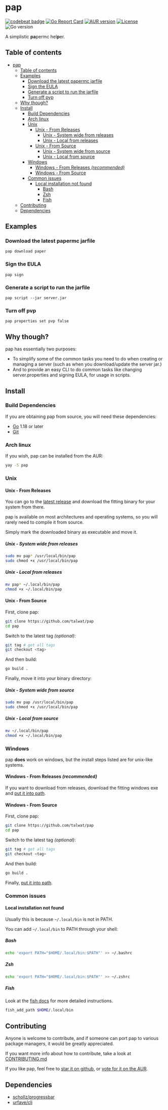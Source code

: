 # pap

[![codebeat badge](https://codebeat.co/badges/95ce3938-9084-418c-b8fe-8093f6292d28)](https://codebeat.co/projects/github-com-talwat-pap-main)
[![Go Report Card](https://goreportcard.com/badge/github.com/talwat/pap)](https://goreportcard.com/report/github.com/talwat/pap)
[![AUR version](https://img.shields.io/aur/version/pap)](https://aur.archlinux.org/packages/pap)
[![License](https://img.shields.io/github/license/talwat/pap)](https://github.com/talwat/pap/blob/main/LICENSE)
![Go version](https://img.shields.io/github/go-mod/go-version/talwat/pap)

A simplistic **pa**permc hel**p**er.

## Table of contents

- [pap](#pap)
  - [Table of contents](#table-of-contents)
  - [Examples](#examples)
    - [Download the latest papermc jarfile](#download-the-latest-papermc-jarfile)
    - [Sign the EULA](#sign-the-eula)
    - [Generate a script to run the jarfile](#generate-a-script-to-run-the-jarfile)
    - [Turn off pvp](#turn-off-pvp)
  - [Why though?](#why-though)
  - [Install](#install)
    - [Build Dependencies](#build-dependencies)
    - [Arch linux](#arch-linux)
    - [Unix](#unix)
      - [Unix - From Releases](#unix---from-releases)
        - [Unix - System wide from releases](#unix---system-wide-from-releases)
        - [Unix - Local from releases](#unix---local-from-releases)
      - [Unix - From Source](#unix---from-source)
        - [Unix - System wide from source](#unix---system-wide-from-source)
        - [Unix - Local from source](#unix---local-from-source)
    - [Windows](#windows)
      - [Windows - From Releases _(recommended)_](#windows---from-releases-recommended)
      - [Windows - From Source](#windows---from-source)
    - [Common issues](#common-issues)
      - [Local installation not found](#local-installation-not-found)
        - [Bash](#bash)
        - [Zsh](#zsh)
        - [Fish](#fish)
  - [Contributing](#contributing)
  - [Dependencies](#dependencies)

## Examples

### Download the latest papermc jarfile

`pap download paper`

### Sign the EULA

`pap sign`

### Generate a script to run the jarfile

`pap script --jar server.jar`

### Turn off pvp

`pap properties set pvp false`

## Why though?

pap has essentially two purposes:

- To simplify some of the common tasks you need to do when creating or managing a server (such as when you download/update the server jar.)
- And to provide an easy CLI to do common tasks like changing server.properties and signing EULA, for usage in scripts.

## Install

### Build Dependencies

If you are obtaining pap from source, you will need these dependencies:

- [Go](https://go.dev/) 1.18 or later
- [Git](https://git-scm.com/)

### Arch linux

If you wish, pap can be installed from the AUR:

```sh
yay -S pap
```

### Unix

#### Unix - From Releases

You can go to the [latest release](https://github.com/talwat/pap/releases/latest)
and download the fitting binary for your system from there.

pap is available on most architectures and operating systems, so you will rarely need to compile it from source.

Simply mark the downloaded binary as executable and move it.

##### Unix - System wide from releases

```sh
sudo mv pap* /usr/local/bin/pap
sudo chmod +x /usr/local/bin/pap
```

##### Unix - Local from releases

```sh
mv pap* ~/.local/bin/pap
chmod +x ~/.local/bin/pap
```

#### Unix - From Source

First, clone pap:

```sh
git clone https://github.com/talwat/pap
cd pap
```

Switch to the latest tag _(optional)_:

```sh
git tag # get all tags
git checkout <tag>
```

And then build:

```sh
go build .
```

Finally, move it into your binary directory:

##### Unix - System wide from source

```sh
sudo mv pap /usr/local/bin/pap
sudo chmod +x /usr/local/bin/pap
```

##### Unix - Local from source

```sh
mv ~/.local/bin/pap
chmod +x ~/.local/bin/pap
```

### Windows

pap **does** work on windows, but the install steps listed are for unix-like systems.

#### Windows - From Releases _(recommended)_

If you want to download from releases, download the fitting windows exe and [put it into path](https://stackoverflow.com/questions/4822400/register-an-exe-so-you-can-run-it-from-any-command-line-in-windows#:~:text=Go%20to%20%22My%20computer%20%2D%3E,exe%20's%20directory%20into%20path.).

#### Windows - From Source

First, clone pap:

```sh
git clone https://github.com/talwat/pap
cd pap
```

Switch to the latest tag _(optional)_:

```sh
git tag # get all tags
git checkout <tag>
```

And then build:

```sh
go build .
```

Finally, [put it into path](https://stackoverflow.com/questions/4822400/register-an-exe-so-you-can-run-it-from-any-command-line-in-windows#:~:text=Go%20to%20%22My%20computer%20%2D%3E,exe%20's%20directory%20into%20path.).

### Common issues

#### Local installation not found

Usually this is because `~/.local/bin` is not in PATH.

You can add `~/.local/bin` to PATH through your shell:

##### Bash

```sh
echo 'export PATH="$HOME/.local/bin:$PATH"' >> ~/.bashrc
```

##### Zsh

```sh
echo 'export PATH="$HOME/.local/bin:$PATH"' >> ~/.zshrc
```

##### Fish

Look at the [fish docs](https://fishshell.com/docs/current/tutorial.html#path) for more detailed instructions.

```sh
fish_add_path $HOME/.local/bin
```

## Contributing

Anyone is welcome to contribute, and if someone can port pap to various package managers, it would be greatly appreciated.

If you want more info about how to contribute, take a look at [CONTRIBUTING.md](CONTRIBUTING.md)

If you like pap, feel free to [star it on github](https://github.com/talwat/pap), or [vote for it on the AUR](https://aur.archlinux.org/packages/pap).

## Dependencies

- [schollz/progressbar](https://github.com/schollz/progressbar)
- [urfave/cli](https://github.com/urfave/cli)
